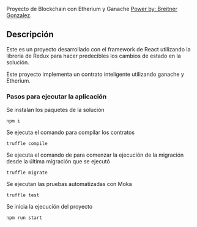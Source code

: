 Proyecto de Blockchain con Etherium y Ganache [Power by: Breitner Gonzalez](https://breinergonza.net/).

## Descripción

Este es un proyecto desarrollado con el framework de React utilizando la libreria de Redux para hacer predecibles los cambios de estado en la solución. 

Este proyecto implementa un contrato inteligente utilizando ganache y Etherium.

### Pasos para ejecutar la aplicación

Se instalan los paquetes de la solución
```
npm i
```

Se ejecuta el comando para compilar los contratos
```
truffle compile
```

Se ejecuta el comando de para comenzar la ejecución de la migración desde la última migración que se ejecutó
```
truffle migrate
```

Se ejecutan las pruebas automatizadas con Moka
```
truffle test
```

Se inicia la ejecución del proyecto
```
npm run start
```